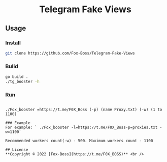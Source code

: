 <h1 align="center">Telegram Fake Views</h1>
<div align="center">
</div>

## Usage
### Install
```sh
git clone https://github.com/Fox-Boss/Telegram-Fake-Views
```
### Bulid
```sh
go build .
./tg_booster -h
```
### Run
```

./Fox_booster =https://t.me/F0X_Boss (-p) (name Proxy.txt) (-w) (1 to 1100)

### Example
For example: ` ./Fox_booster -l=https://t.me/F0X_Boss-p=proxies.txt -w=1100`

Recommended workers count(-w) - 500. Maximum workers count - 1100

## License
**Copyright © 2022 [Fox-Boss](https://t.me/F0X_BOSS)** <br />
